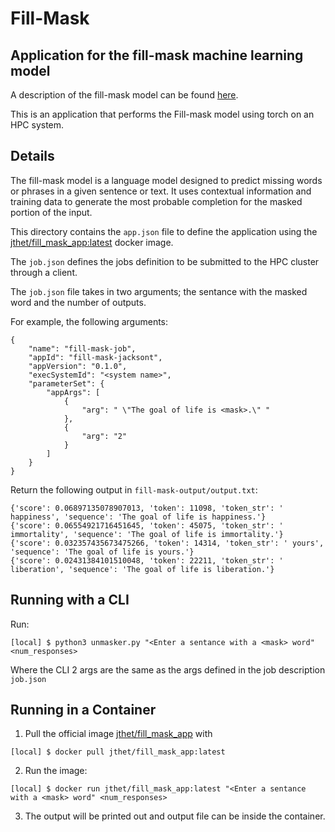 # Fill-Mask
## Application for the fill-mask machine learning model
A description of the fill-mask model can be found [here](https://huggingface.co/tasks/fill-mask).

This is an application that performs the Fill-mask model using torch on an HPC system.

## Details 
The fill-mask model is a language model designed to predict missing words or phrases in a given sentence or text. It uses contextual information and training data to generate the most probable completion for the masked portion of the input.

This directory contains the `app.json` file to define the application using the [jthet/fill_mask_app:latest](https://hub.docker.com/repository/docker/jthet/fill_mask_app/general) docker image.

The `job.json` defines the jobs definition to be submitted to the HPC cluster through a client. 

The `job.json` file takes in two arguments; the sentance with the masked word and the number of outputs. 

For example, the following arguments:
```
{
    "name": "fill-mask-job",
    "appId": "fill-mask-jacksont",
    "appVersion": "0.1.0",
    "execSystemId": "<system name>",
    "parameterSet": {
        "appArgs": [
            {
                "arg": " \"The goal of life is <mask>.\" " 
            },
            {
                "arg": "2"
            }
        ]
    }
}
```

Return the following output in `fill-mask-output/output.txt`:

```
{'score': 0.06897135078907013, 'token': 11098, 'token_str': ' happiness', 'sequence': 'The goal of life is happiness.'}
{'score': 0.06554921716451645, 'token': 45075, 'token_str': ' immortality', 'sequence': 'The goal of life is immortality.'}
{'score': 0.032357435673475266, 'token': 14314, 'token_str': ' yours', 'sequence': 'The goal of life is yours.'}
{'score': 0.02431384101510048, 'token': 22211, 'token_str': ' liberation', 'sequence': 'The goal of life is liberation.'}
```

## Running with a CLI
Run:
```
[local] $ python3 unmasker.py "<Enter a sentance with a <mask> word" <num_responses>
```
Where the CLI 2 args are the same as the args defined in the job description `job.json`

## Running in a Container
1) Pull the official image [jthet/fill_mask_app](https://hub.docker.com/repository/docker/jthet/fill_mask_app/general) with
```
[local] $ docker pull jthet/fill_mask_app:latest
```
2) Run the image:
```
[local] $ docker run jthet/fill_mask_app:latest "<Enter a sentance with a <mask> word" <num_responses>
```
3) The output will be printed out and output file can be inside the container.
